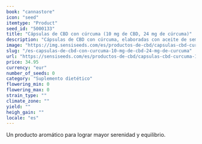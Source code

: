 ```yaml
---
book: "cannastore"
icon: "seed"
itemtype: "Product"
seed_id: "5000133"
title: "Cápsulas de CBD con cúrcuma (10 mg de CBD, 24 mg de cúrcuma)"
description: "Cápsulas de CBD con cúrcuma, elaboradas con aceite de semillas de cáñamo ecológico ✓ 10 mg CBD ✓ 24 mg cúrcuma (21,6 mg curcumina) ✓ vegetarianas ✓ 60 cápsulas."
image: "https://img.sensiseeds.com/es/productos-de-cbd/capsulas-cbd-curcuma-10mg-image.png"
slug: "/es-capsulas-de-cbd-con-curcuma-10-mg-de-cbd-24-mg-de-curcuma"
url: "https://sensiseeds.com/es/productos-de-cbd/capsulas-cbd-curcuma-10mg?a_aid=cannastore"
price: 34.95
currency: "eur"
number_of_seeds: 0
category: "Suplemento dietético"
flowering_min: 0
flowering_max: 0
strain_type: ""
climate_zone: ""
yield: ""
heigh_gain: ""
locale: "es"
---
```

Un producto aromático para lograr mayor serenidad y equilibrio.
